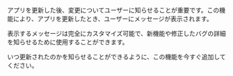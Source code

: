 ﻿アプリを更新した後、変更についてユーザーに知らせることが重要です。この機能により、アプリを更新したとき、ユーザーにメッセージが表示されます。

表示するメッセージは完全にカスタマイズ可能で、新機能や修正したバグの詳細を知らせるために使用することができます。

いつ更新されたのかを知らせることができるように、この機能を今すぐ追加してください。
